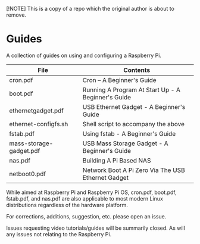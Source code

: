 [!NOTE] This is a copy of a repo which the original author is about to remove.

# Guides


A collection of guides on using and configuring a Raspberry Pi.

| File | Contents |
| ------ | ------ |
| cron.pdf | Cron – A Beginner's Guide |
| boot.pdf | Running A Program At Start Up - A Beginner's Guide |
| ethernetgadget.pdf | USB Ethernet Gadget - A Beginner's Guide |
| ethernet-configfs.sh | Shell script to accompany the above |
| fstab.pdf | Using fstab - A Beginner's Guide |
| mass-storage-gadget.pdf | USB Mass Storage Gadget - A Beginner's Guide |
| nas.pdf | Building A Pi Based NAS |
| netboot0.pdf | Network Boot A Pi Zero Via The USB Ethernet Gadget |

While aimed at Raspberry Pi and Raspberry Pi OS, cron.pdf, boot.pdf, fstab.pdf, and nas.pdf are also applicable to most modern Linux distributions regardless of the hardware platform.

For corrections, additions, suggestion, etc. please open an issue.

Issues requesting video tutorials/guides will be summarily closed. As will any issues not relating to the Raspberry Pi.
